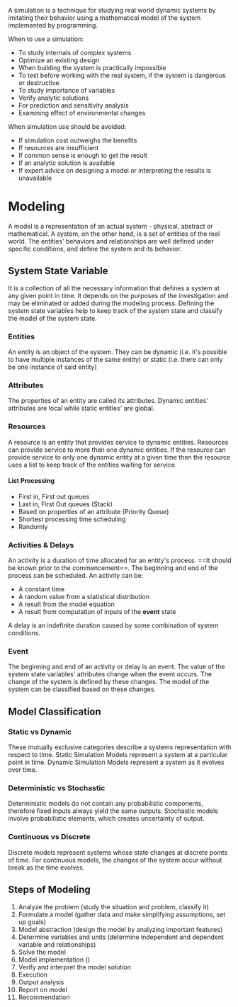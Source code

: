 A simulation is a technique for studying real world dynamic systems by imitating their behavior using a mathematical model of the system implemented by programming.

When to use a simulation:
- To study internals of complex systems
- Optimize an existing design
- When building the system is practically impossible
- To test before working with the real system, if the system is dangerous or destructive
- To study importance of variables
- Verify analytic solutions
- For prediction and sensitivity analysis
- Examining effect of environmental changes

When simulation use should be avoided:
- If simulation cost outweighs the benefits
- If resources are insufficient
- If common sense is enough to get the result
- If an analytic solution is available
- If expert advice on designing a model or interpreting the results is unavailable
# Modeling
A model is a representation of an actual system - physical, abstract or mathematical.
A system, on the other hand, is a set of entities of the real world. The entities' behaviors and relationships are well defined under specific conditions, and define the system and its behavior.
## System State Variable
It is a collection of all the necessary information that defines a system at any given point in time. It depends on the purposes of the investigation and may be eliminated or added during the modeling process.
Defining the system state variables help to keep track of the system state and classify the model of the system state.
### Entities
An entity is an object of the system. They can be dynamic (i.e. it's possible to have multiple instances of the same entity) or static (i.e. there can only be one instance of said entity)
### Attributes
The properties of an entity are called its attributes. Dynamic entities' attributes are local while static entities' are global.
### Resources
A resource is an entity that provides service to dynamic entities. Resources can provide service to more than one dynamic entities. If the resource can provide service to only one dynamic entity at a given time then the resource uses a list to keep track of the entities waiting for service.
#### List Processing
- First in, First out queues
- Last in, First Out queues (Stack)
- Based on properties of an attribute (Priority Queue)
- Shortest processing time scheduling
- Randomly
### Activities & Delays
An activity is a duration of time allocated for an entity's process. ==It should be known prior to the commencement==. The beginning and end of the process can be scheduled.
An activity can be:
- A constant time
- A random value from a statistical distribution
- A result from the model equation
- A result from computation of inputs of the **event** state

A delay is an indefinite duration caused by some combination of system conditions.
### Event
The beginning and end of an activity or delay is an event. The value of the system state variables' attributes change when the event occurs. The change of the system is defined by these changes. The model of the system can be classified based on these changes.
## Model Classification
### Static vs Dynamic
These mutually exclusive categories describe a systems representation with respect to time. Static Simulation Models represent a system at a particular point in time. Dynamic Simulation Models represent a system as it evolves over time.
### Deterministic vs Stochastic
Deterministic models do not contain any probabilistic components, therefore fixed inputs always yield the same outputs. Stochastic models involve probabilistic elements, which creates uncertainty of output.
### Continuous vs Discrete
Discrete models represent systems whose state changes at discrete points of time. For continuous models, the changes of the system occur without break as the time evolves.
## Steps of Modeling
1. Analyze the problem (study the situation and problem, classify it)
2. Formulate a model (gather data and make simplifying assumptions, set up goals)
3. Model abstraction (design the model by analyzing important features)
4. Determine variables and units (determine independent and dependent variable and relationships)
5. Solve the model
6. Model implementation ()
7. Verify and interpret the model solution
8. Execution
9. Output analysis
10. Report on model
11. Recommendation
